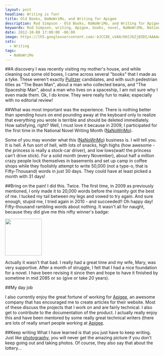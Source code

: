 ```yaml
---
layout: post
headline: Writing is fun!
title: Old Books, NaNoWriMo, and Writing for Apigee
description: Rod Simpson - Old Books, NaNoWriMo, and Writing for Apigee
keywords: Rod Simpson, writing, Apigee, books, novel, NaNoWriMo, National Novel Writing Month
date: 2012-10-08 17:00:00 -06:00
image: https://lh5.googleusercontent.com/-bJCC8E_vVA0/UHJJ6ZjB3DI/AAAAAAAAAf4/YE5FGKd2ZOo/s640/untitled.jpg
cats:
  - Writing
tags:
  - NaNoWriMo
---
```


##A discovery
I was recently visiting my mother's house, and while cleaning out some old boxes, I came across several "books" that I made as a tyke. These weren't exactly [Pulitzer](http://www.pulitzer.org/) candidates, and with such pedestrian titles as "The Bean Man", about a man who collected beans, and "The Spaceship Man", about a man who lives on a spaceship, I am not sure why I even made them.  Ok, I do know.  They were really fun to make; especially with no editorial review!

##What was most important was the experience.
There is nothing better than spending hours on end pounding away at the keyboard only to realize that everything you wrote is terrible and should be deleted immediately.  How satisfying, right?  Well, I must love it because in 2009, I participated for the first time in the National Novel Writing Month ([NaNoWriMo](http://www.nanowrimo.org/)).

Some of you may wonder what this ([NaNoWriMo](http://www.nanowrimo.org/)) business is.  I will tell you.  It is hell.  A fun sort of hell, with lots of snacks, high highs (how awesome - the princess is really a stock-car driver), and low lows(wait! the princess can't drive stick).  For a solid month (every November), about half a million crazy people lock themselves in basements and set up camp in coffee shops while they foolishly attempt to write 50,000 (not a type-o, that is Fifty-Thousand) words in just 30 days.  They could have at least picked a month with 31 days!

##Bring on the pain!
I did this.  Twice.  The first time, in 2009 as previously mentioned, I only made it to 20,000 words before the insanity got the best of me.  I tucked my tail between my legs and vowed to try again.  And sure enough, stupid me, I tried again in 2010 - and succeeded!!  Oh happy day!  Fifty-thousand rambling words about nothing.  It wasn't all for naught, because they did give me this nifty winner's badge:

<img style="width: 120px;" src="https://lh3.googleusercontent.com/-6mpmRJw0fr0/UHJUIe0PHLI/AAAAAAAAAgU/Lj8nj9cN6vs/s800/nano_10_winner_120x90-3.png">

Actually it wasn't that bad.  I really had a great time and my wife, Mary, was very supportive.  After a month of struggle, I felt that I had a nice foundation for a novel.  I have been revising it since then and hope to have it finished by sometime in mid 2085 or so (give or take 20 years).

##My day job
I also currently enjoy the great fortune of working for [Apigee](http://apigee.com), an awesome company that has encouraged me to create articles for their website.  Most of these discuss the projects that I work on and are fairly technical.  I also get to contribute to the documentation of the product.  I actually really enjoy this and have been mentored by some really great technical writers (there are lots of really smart people working at [Apigee](http://apigee.com).

##Keep writing
What I have learned is that you just have to keep writing.  Just like [photography](/2012/10/07/rod-simpson-photography-history/), you will never get the amazing picture if you don't keep going out and taking photos.  Of course, they also say that about the lottery...



